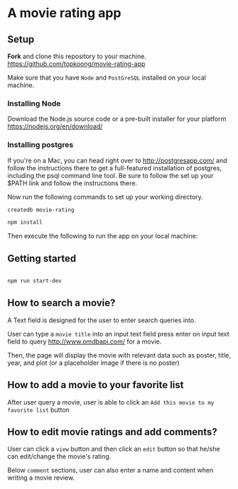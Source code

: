 # A movie rating app


## Setup

**Fork** and clone this repository to your machine. https://github.com/topkoong/movie-rating-app 

Make sure that you have `Node` and `PostGreSQL` installed on your local machine. 

### Installing Node

Download the Node.js source code or a pre-built installer for your platform
https://nodejs.org/en/download/

### Installing postgres
If you're on a Mac, you can head right over to http://postgresapp.com/ and follow the instructions there to get a full-featured installation of postgres, including the psql command line tool. Be sure to follow the set up your $PATH link and follow the instructions there.

Now run the following commands to set up your working directory.

```bash
createdb movie-rating

npm install
```
Then execute the following to run the app on your local machine:

## Getting started
```bash

npm run start-dev
```

## How to search a movie?

A Text field is designed for the user to enter search queries into.

User can type a `movie title` into an input text field press enter on input text field to query http://www.omdbapi.com/​ for a movie.

Then, the page will display the movie with relevant data such as poster, title, year, and plot (or a placeholder image if there is no poster)


## How to add a movie to your favorite list

After user query a movie, user is able to click an `Add this movie to my favorite list` button

## How to edit movie ratings and add comments?

User can click a `view` button and then click an `edit` button so that he/she can edit/change the movie's rating.

Below `comment` sections, user can also enter a name and content when writing a movie review.
